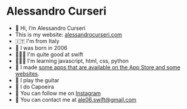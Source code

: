# Alessandro Curseri
- 👋 Hi, I’m Alessandro Curseri
- This is my website: [alessandrocurseri.com](https://www.alessandrocurseri.com)
- 🇮🇹 I'm from Italy
- 🎂 I was born in 2006
- 👨🏼‍💻 I'm quite good at swift
- 👨🏼‍💻 I'm learning javascript, html, css, python
- 📱 I made [some apps that are available on the App Store and some websites](https://www.alessandrocurseri.com/projects).
- 🎸 I play the guitar
- 🥋 I do Capoeira
- 📸 You can follow me on [Instagram](https://www.instagram.com/alessandro_curseri_/)
- 📧 You can contact me at ale06.swift@gmail.com
